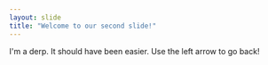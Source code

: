 ```yaml
---
layout: slide
title: "Welcome to our second slide!"
---
```

I'm a derp. It should have been easier.
Use the left arrow to go back!
